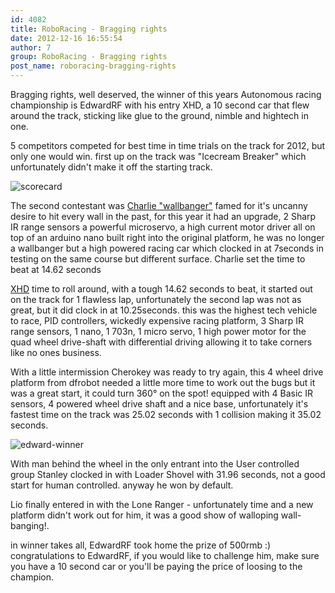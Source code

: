 ```yaml
---
id: 4082
title: RoboRacing - Bragging rights
date: 2012-12-16 16:55:54
author: 7
group: RoboRacing - Bragging rights
post_name: roboracing-bragging-rights
---
```


Bragging rights, well deserved, the winner of this years Autonomous racing championship is EdwardRF with his entry XHD, a 10 second car that flew around the track, sticking like glue to the ground, nimble and hightech in one.

5 competitors competed for best time in time trials on the track for 2012, but only one would win. first up on the track was \"Icecream Breaker\" which unfortunately didn't make it off the starting track.

![scorecard](http://xinchejian.com/wp-content/uploads/2012/12/scorecard-300x221.jpg)

The second contestant was [Charlie \"wallbanger\"](https://github.com/nihaopaul/Autonomous-Tigger) famed for it's uncanny desire to hit every wall in the past, for this year it had an upgrade, 2 Sharp IR range sensors a powerful microservo, a high current motor driver all on top of an arduino nano built right into the original platform, he was no longer a wallbanger but a high powered racing car which clocked in at 7seconds in testing on the same course but different surface. Charlie set the time to beat at 14.62 seconds

[XHD](https://github.com/edwardrf/xhd) time to roll around, with a tough 14.62 seconds to beat, it started out on the track for 1 flawless lap, unfortunately the second lap was not as great, but it did clock in at 10.25seconds. this was the highest tech vehicle to race, PID controllers, wickedly expensive racing platform, 3 Sharp IR range sensors, 1 nano, 1 703n, 1 micro servo, 1 high power motor for the quad wheel drive-shaft with differential driving allowing it to take corners like no ones business.

With a little intermission Cherokey was ready to try again, this 4 wheel drive platform from dfrobot needed a little more time to work out the bugs but it was a great start, it could turn 360° on the spot! equipped with 4 Basic IR sensors, 4 powered wheel drive shaft and a nice base, unfortunately it's fastest time on the track was 25.02 seconds with 1 collision making it 35.02 seconds.

![edward-winner](http://xinchejian.com/wp-content/uploads/2012/12/edward-winner-225x300.jpg)

With man behind the wheel in the only entrant into the User controlled group Stanley clocked in with Loader Shovel with 31.96 seconds, not a good start for human controlled. anyway he won by default.

Lio finally entered in with the Lone Ranger - unfortunately time and a new platform didn't work out for him, it was a good show of walloping wall-banging!.

in winner takes all, EdwardRF took home the prize of 500rmb :) congratulations to EdwardRF, if you would like to challenge him, make sure you have a 10 second car or you'll be paying the price of loosing to the champion.
